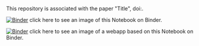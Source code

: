 This repository is associated with the paper "Title", doi:.

[![Binder](https://mybinder.org/badge_logo.svg)](https://mybinder.org/v2/gh/zizzo/notebooks/master?filepath=Framework_web.ipynb) click here to see an image of this Notebook on Binder.

[![Binder](https://mybinder.org/badge_logo.svg)](https://mybinder.org/v2/gh/zizzo/notebooks/master?urlpath=%2Fapps%2FFramework_web.ipynb) click here to see an image of a webapp based on this Notebook on Binder.
